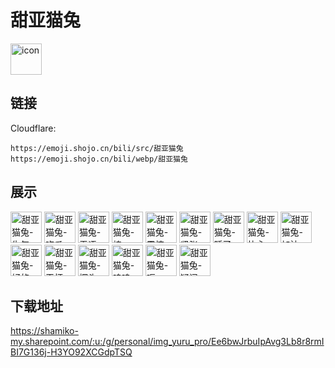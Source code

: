 # 甜亚猫兔
<img src="https://emoji.shojo.cn/bili/src/甜亚猫兔/icon.png" width="50" height="50" alt="icon">

## 链接
Cloudflare:
```
https://emoji.shojo.cn/bili/src/甜亚猫兔
https://emoji.shojo.cn/bili/webp/甜亚猫兔
```
## 展示
<img src="https://emoji.shojo.cn/bili/src/甜亚猫兔/甜亚猫兔-生气.png" width="50" height="50" alt="甜亚猫兔-生气">
<img src="https://emoji.shojo.cn/bili/src/甜亚猫兔/甜亚猫兔-吃瓜.png" width="50" height="50" alt="甜亚猫兔-吃瓜">
<img src="https://emoji.shojo.cn/bili/src/甜亚猫兔/甜亚猫兔-无语.png" width="50" height="50" alt="甜亚猫兔-无语">
<img src="https://emoji.shojo.cn/bili/src/甜亚猫兔/甜亚猫兔-棒.png" width="50" height="50" alt="甜亚猫兔-棒">
<img src="https://emoji.shojo.cn/bili/src/甜亚猫兔/甜亚猫兔-震惊.png" width="50" height="50" alt="甜亚猫兔-震惊">
<img src="https://emoji.shojo.cn/bili/src/甜亚猫兔/甜亚猫兔-紧张.png" width="50" height="50" alt="甜亚猫兔-紧张">
<img src="https://emoji.shojo.cn/bili/src/甜亚猫兔/甜亚猫兔-睡了.png" width="50" height="50" alt="甜亚猫兔-睡了">
<img src="https://emoji.shojo.cn/bili/src/甜亚猫兔/甜亚猫兔-比心.png" width="50" height="50" alt="甜亚猫兔-比心">
<img src="https://emoji.shojo.cn/bili/src/甜亚猫兔/甜亚猫兔-加油.png" width="50" height="50" alt="甜亚猫兔-加油">
<img src="https://emoji.shojo.cn/bili/src/甜亚猫兔/甜亚猫兔-好的.png" width="50" height="50" alt="甜亚猫兔-好的">
<img src="https://emoji.shojo.cn/bili/src/甜亚猫兔/甜亚猫兔-干杯.png" width="50" height="50" alt="甜亚猫兔-干杯">
<img src="https://emoji.shojo.cn/bili/src/甜亚猫兔/甜亚猫兔-探头.png" width="50" height="50" alt="甜亚猫兔-探头">
<img src="https://emoji.shojo.cn/bili/src/甜亚猫兔/甜亚猫兔-呜呜.png" width="50" height="50" alt="甜亚猫兔-呜呜">
<img src="https://emoji.shojo.cn/bili/src/甜亚猫兔/甜亚猫兔-呃.png" width="50" height="50" alt="甜亚猫兔-呃">
<img src="https://emoji.shojo.cn/bili/src/甜亚猫兔/甜亚猫兔-疑问.png" width="50" height="50" alt="甜亚猫兔-疑问">

## 下载地址

https://shamiko-my.sharepoint.com/:u:/g/personal/img_yuru_pro/Ee6bwJrbuIpAvg3Lb8r8rmIBI7G136j-H3YO92XCGdpTSQ